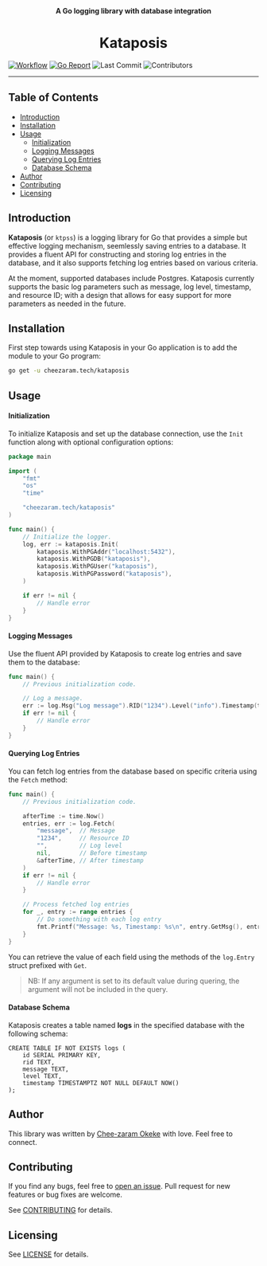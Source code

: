 <div align="center">
  <strong>A Go logging library with database integration</strong>

<h1>Kataposis</h1>
</div>

[![Workflow](https://github.com/chee-zaram/kataposis/actions/workflows/go.yml/badge.svg)][workflow]
[![Go Report](https://goreportcard.com/badge/github.com/chee-zaram/kataposis)][report]
![Last Commit](https://img.shields.io/github/last-commit/chee-zaram/kataposis)
![Contributors](https://img.shields.io/github/contributors/chee-zaram/kataposis)

---

## Table of Contents

- [Introduction](#introduction)
- [Installation](#installation)
- [Usage](#usage)
  - [Initialization](#initialization)
  - [Logging Messages](#logging-messages)
  - [Querying Log Entries](#querying-log-entries)
  - [Database Schema](#database-schema)
- [Author](#author)
- [Contributing](#contributing)
- [Licensing](#licensing)

## Introduction

**Kataposis** (or `ktpss`) is a logging library for Go that provides a simple
but effective logging mechanism, seemlessly saving entries to a database. It
provides a fluent API for constructing and storing log entries in the database,
and it also supports fetching log entries based on various criteria.

At the moment, supported databases include Postgres. Kataposis currently
supports the basic log parameters such as message, log level, timestamp, and
resource ID; with a design that allows for easy support for more parameters as
needed in the future.

## Installation

First step towards using Kataposis in your Go application is to add the module
to your Go program:

```sh
go get -u cheezaram.tech/kataposis
```

## Usage

#### Initialization

To initialize Kataposis and set up the database connection, use the `Init`
function along with optional configuration options:

```go
package main

import (
	"fmt"
	"os"
	"time"

	"cheezaram.tech/kataposis"
)

func main() {
	// Initialize the logger.
	log, err := kataposis.Init(
		kataposis.WithPGAddr("localhost:5432"),
		kataposis.WithPGDB("kataposis"),
		kataposis.WithPGUser("kataposis"),
		kataposis.WithPGPassword("kataposis"),
	)

	if err != nil {
		// Handle error
	}
}
```

#### Logging Messages

Use the fluent API provided by Kataposis to create log entries and save them to
the database:

```go
func main() {
    // Previous initialization code.

    // Log a message.
    err := log.Msg("Log message").RID("1234").Level("info").Timestamp(time.Now())
    if err != nil {
		// Handle error
    }
}
```

#### Querying Log Entries

You can fetch log entries from the database based on specific criteria using the
`Fetch` method:

```go
func main() {
    // Previous initialization code.

    afterTime := time.Now()
    entries, err := log.Fetch(
        "message",  // Message
        "1234",     // Resource ID
        "",         // Log level
        nil,        // Before timestamp
        &afterTime, // After timestamp
    )
    if err != nil {
		// Handle error
    }

    // Process fetched log entries
    for _, entry := range entries {
        // Do something with each log entry
        fmt.Printf("Message: %s, Timestamp: %s\n", entry.GetMsg(), entry.GetTimestamp())
    }
}
```

You can retrieve the value of each field using the methods of the `log.Entry`
struct prefixed with `Get`.

> NB: If any argument is set to its default value during quering, the argument
> will not be included in the query.

#### Database Schema

Kataposis creates a table named **logs** in the specified database with the
following schema:

```pg
CREATE TABLE IF NOT EXISTS logs (
    id SERIAL PRIMARY KEY,
    rid TEXT,
    message TEXT,
    level TEXT,
    timestamp TIMESTAMPTZ NOT NULL DEFAULT NOW()
);
```

## Author

This library was written by [Chee-zaram Okeke](https://cheezaram.tech/) with
love. Feel free to connect.

## Contributing

If you find any bugs, feel free to
[open an issue](https://github.com/chee-zaram/kataposis/issues). Pull request
for new features or bug fixes are welcome.

See [CONTRIBUTING](./CONTRIBUTING) for details.

## Licensing

See [LICENSE](./LICENSE) for details.

[workflow]: https://github.com/chee-zaram/kataposis/actions/workflows/go.yml?query=branch%3Amain+event%3Apush
[report]: https://goreportcard.com/report/github.com/chee-zaram/kataposis
